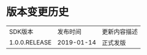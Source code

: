 # 版本变更历史

<table>
   <tr>
      <td>SDK版本</td>
      <td>发布时间</td>
      <td>更新内容描述</td>
   </tr>
   <tr>
      <td>1.0.0.RELEASE</td>
      <td>2019-01-14</td>
      <td>正式发版</td>
   </tr>
</table>
